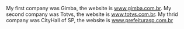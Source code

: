 My first company was Gimba, the website is www.gimba.com.br.
My second company was Totvs, the website is www.totvs.com.br.
My thrid company was CityHall of SP, the website is www.prefeiturasp.com.br

